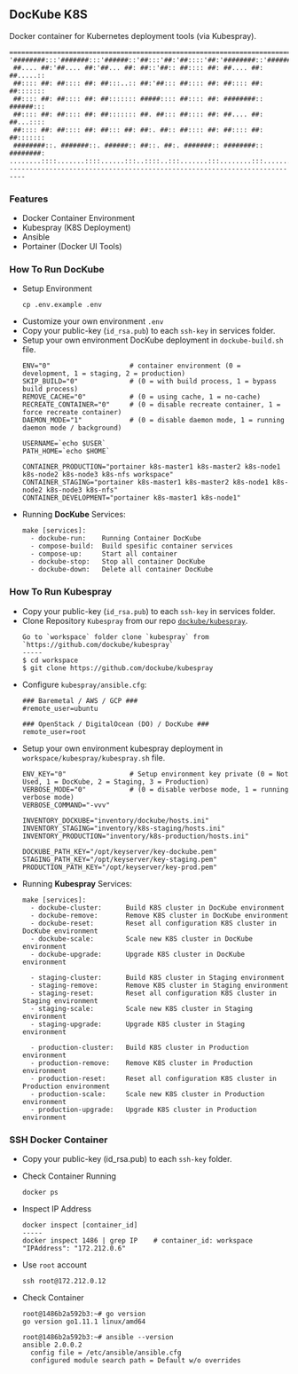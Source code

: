 ## **DocKube K8S**

Docker container for Kubernetes deployment tools (via Kubespray).

```
==========================================================================
'########:::'#######:::'######::'##:::'##:'##::::'##:'########::'########:
 ##.... ##:'##.... ##:'##... ##: ##::'##:: ##:::: ##: ##.... ##: ##.....::
 ##:::: ##: ##:::: ##: ##:::..:: ##:'##::: ##:::: ##: ##:::: ##: ##:::::::
 ##:::: ##: ##:::: ##: ##::::::: #####:::: ##:::: ##: ########:: ######:::
 ##:::: ##: ##:::: ##: ##::::::: ##. ##::: ##:::: ##: ##.... ##: ##...::::
 ##:::: ##: ##:::: ##: ##::: ##: ##:. ##:: ##:::: ##: ##:::: ##: ##:::::::
 ########::. #######::. ######:: ##::. ##:. #######:: ########:: ########:
........::::.......::::......:::..::::..:::.......:::........:::........::
--------------------------------------------------------------------------
```

### **Features**
* Docker Container Environment
* Kubespray (K8S Deployment)
* Ansible
* Portainer (Docker UI Tools)

### **How To Run DocKube**
* Setup Environment
  ```
  cp .env.example .env
  ```
* Customize your own environment `.env`
* Copy your public-key (`id_rsa.pub`) to each `ssh-key` in services folder.
* Setup your own environment DocKube deployment in `dockube-build.sh` file.
  ```
  ENV="0"                    # container environment (0 = development, 1 = staging, 2 = production)
  SKIP_BUILD="0"             # (0 = with build process, 1 = bypass build process)
  REMOVE_CACHE="0"           # (0 = using cache, 1 = no-cache)
  RECREATE_CONTAINER="0"     # (0 = disable recreate container, 1 = force recreate container)
  DAEMON_MODE="1"            # (0 = disable daemon mode, 1 = running daemon mode / background)

  USERNAME=`echo $USER`
  PATH_HOME=`echo $HOME`

  CONTAINER_PRODUCTION="portainer k8s-master1 k8s-master2 k8s-node1 k8s-node2 k8s-node3 k8s-nfs workspace"
  CONTAINER_STAGING="portainer k8s-master1 k8s-master2 k8s-node1 k8s-node2 k8s-node3 k8s-nfs"
  CONTAINER_DEVELOPMENT="portainer k8s-master1 k8s-node1"
  ```
* Running **DocKube** Services:
  ```
  make [services]:
    - dockube-run:    Running Container DocKube
    - compose-build:  Build spesific container services
    - compose-up:     Start all container
    - dockube-stop:   Stop all container DocKube
    - dockube-down:   Delete all container DocKube
  ```

### **How To Run Kubespray**
* Copy your public-key (`id_rsa.pub`) to each `ssh-key` in services folder.
* Clone Repository `Kubespray` from our repo [`dockube/kubespray`](https://github.com/dockube/kubespray).
  ```
  Go to `workspace` folder clone `kubespray` from
  `https://github.com/dockube/kubespray`
  -----
  $ cd workspace
  $ git clone https://github.com/dockube/kubespray
  ```
* Configure `kubespray/ansible.cfg`:
  ```
  ### Baremetal / AWS / GCP ###
  #remote_user=ubuntu

  ### OpenStack / DigitalOcean (DO) / DocKube ###
  remote_user=root
  ```
* Setup your own environment kubespray deployment in `workspace/kubespray/kubespray.sh` file.
  ```
  ENV_KEY="0"                # Setup environment key private (0 = Not Used, 1 = DocKube, 2 = Staging, 3 = Production)
  VERBOSE_MODE="0"           # (0 = disable verbose mode, 1 = running verbose mode)
  VERBOSE_COMMAND="-vvv"

  INVENTORY_DOCKUBE="inventory/dockube/hosts.ini"
  INVENTORY_STAGING="inventory/k8s-staging/hosts.ini"
  INVENTORY_PRODUCTION="inventory/k8s-production/hosts.ini"

  DOCKUBE_PATH_KEY="/opt/keyserver/key-dockube.pem"
  STAGING_PATH_KEY="/opt/keyserver/key-staging.pem"
  PRODUCTION_PATH_KEY="/opt/keyserver/key-prod.pem"
  ```
* Running **Kubespray** Services:
  ```
  make [services]:
    - dockube-cluster:      Build K8S cluster in DocKube environment
    - dockube-remove:       Remove K8S cluster in DocKube environment
    - dockube-reset:        Reset all configuration K8S cluster in DocKube environment
    - dockube-scale:        Scale new K8S cluster in DocKube environment
    - dockube-upgrade:      Upgrade K8S cluster in DocKube environment

    - staging-cluster:      Build K8S cluster in Staging environment
    - staging-remove:       Remove K8S cluster in Staging environment
    - staging-reset:        Reset all configuration K8S cluster in Staging environment
    - staging-scale:        Scale new K8S cluster in Staging environment
    - staging-upgrade:      Upgrade K8S cluster in Staging environment

    - production-cluster:   Build K8S cluster in Production environment
    - production-remove:    Remove K8S cluster in Production environment
    - production-reset:     Reset all configuration K8S cluster in Production environment
    - production-scale:     Scale new K8S cluster in Production environment
    - production-upgrade:   Upgrade K8S cluster in Production environment
  ```

### **SSH Docker Container**
* Copy your public-key (id_rsa.pub) to each `ssh-key` folder.
* Check Container Running
  ```
  docker ps
  ```

* Inspect IP Address
  ```
  docker inspect [container_id]
  -----
  docker inspect 1486 | grep IP    # container_id: workspace
  "IPAddress": "172.212.0.6"
  ```

* Use `root` account
  ```
  ssh root@172.212.0.12
  ```

* Check Container
  ```
  root@1486b2a592b3:~# go version
  go version go1.11.1 linux/amd64

  root@1486b2a592b3:~# ansible --version
  ansible 2.0.0.2
    config file = /etc/ansible/ansible.cfg
    configured module search path = Default w/o overrides
  ```
